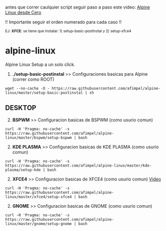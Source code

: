 antes que correr caulquier script seguir paso a paso este video:
[Alpine Linux desde Cero](https://www.youtube.com/watch?v=POiin5rr7eM)


!! Importante seguir el orden numerado para cada caso !!

<sup> EJ: **XFCE**: se tiene que instalar: 1) setup-basic-postinstal y 2) setup-xfce4  </sup>

# alpine-linux
Alpine Linux Setup a un solo click.

 1) **./setup-basic-postinstal** >> Configuraciones basicas para Alpine (correr como ROOT)

``` wget --no-cache -O - https://raw.githubusercontent.com/afimpel/alpine-linux/master/setup-basic-postinstal | sh ```

## DESKTOP

 2) **BSPWM** >> Configuracion basicas de BSPWM (como usurio comun)

``` curl -H 'Pragma: no-cache' -s https://raw.githubusercontent.com/afimpel/alpine-linux/master/bspwm/setup-bspwm | bash ```

 2) **KDE PLASMA** >> Configuracion basicas de KDE PLASMA (como usurio comun)

``` curl -H 'Pragma: no-cache' -s https://raw.githubusercontent.com/afimpel/alpine-linux/master/kde-plasma/setup-kde | bash ```

2) **XFCE4** >> Configuracion basicas de XFCE4 (como usurio comun) [Video](https://www.youtube.com/watch?v=msdiPYMRpto)

``` curl -H 'Pragma: no-cache' -s https://raw.githubusercontent.com/afimpel/alpine-linux/master/xfce4/setup-xfce4 | bash ```

2) **GNOME** >> Configuracion basicas de GNOME (como usurio comun) 

``` curl -H 'Pragma: no-cache' -s https://raw.githubusercontent.com/afimpel/alpine-linux/master/gnome/setup-gnome | bash ```

